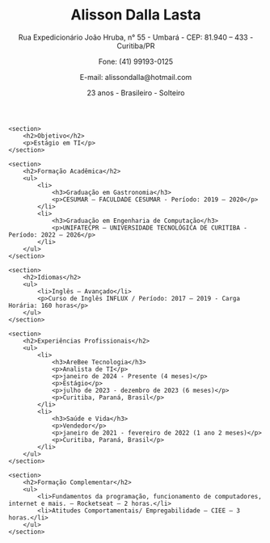 <div class="container">
    <header>
        <h1>Alisson Dalla Lasta</h1>
        <p>Rua Expedicionário João Hruba, n° 55 - Umbará - CEP: 81.940 – 433 - Curitiba/PR</p>
        <p>Fone: (41) 99193-0125</p>
        <p>E-mail: alissondalla@hotmail.com</p>
        <p>23 anos - Brasileiro - Solteiro</p>
    </header>
    
    <section>
        <h2>Objetivo</h2>
        <p>Estágio em TI</p>
    </section>

    <section>
        <h2>Formação Acadêmica</h2>
        <ul>
            <li>
                <h3>Graduação em Gastronomia</h3>
                <p>CESUMAR – FACULDADE CESUMAR - Período: 2019 – 2020</p>
            </li>
            <li>
                <h3>Graduação em Engenharia de Computação</h3>
                <p>UNIFATECPR – UNIVERSIDADE TECNOLÓGICA DE CURITIBA - Período: 2022 – 2026</p>
            </li>
        </ul>
    </section>

    <section>
        <h2>Idiomas</h2>
        <ul>
            <li>Inglês – Avançado</li>
            <p>Curso de Inglês INFLUX / Período: 2017 – 2019 - Carga Horária: 160 horas</p>
        </ul>
    </section>

    <section>
        <h2>Experiências Profissionais</h2>
        <ul>
            <li>
                <h3>AreBee Tecnologia</h3>
                <p>Analista de TI</p>
                <p>janeiro de 2024 - Presente (4 meses)</p>
                <p>Estágio</p>
                <p>julho de 2023 - dezembro de 2023 (6 meses)</p>
                <p>Curitiba, Paraná, Brasil</p>
            </li>
            <li>
                <h3>Saúde e Vida</h3>
                <p>Vendedor</p>
                <p>janeiro de 2021 - fevereiro de 2022 (1 ano 2 meses)</p>
                <p>Curitiba, Paraná, Brasil</p>
            </li>
        </ul>
    </section>

    <section>
        <h2>Formação Complementar</h2>
        <ul>
            <li>Fundamentos da programação, funcionamento de computadores, internet e mais. – Rocketseat – 2 horas.</li>
            <li>Atitudes Comportamentais/ Empregabilidade – CIEE – 3 horas.</li>
        </ul>
    </section>
</div>

</body>
</html>
